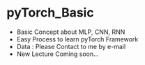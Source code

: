 # pyTorch_Basic
- Basic Concept about MLP, CNN, RNN
- Easy Process to learn pyTorch Framework
- Data : Please Contact to me by e-mail
- New Lecture Coming soon...
